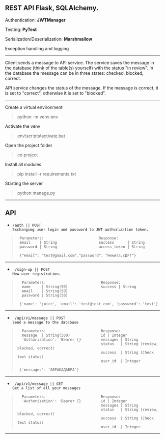 ## REST API Flask, SQLAlchemy.

Authentication: **JWTManager**

Testing: **PyTest**

Serialization/Deserialization: **Marshmallow**

Exception handling and logging
***
Client sends a message to API service.
The service saves the message in the database (think of the table(s) yourself) with the status "in review". In the database the message can be in three states: checked, blocked, correct.

API service changes the status of the message. If the message is correct, it is set to "correct", otherwise it is set to "blocked".
***
Create a virtual environment
>python -m venv env


Activate the venv
>env\scripts\activate.bat


Open the project folder
>cd project


Install all modules
>pip install -r requirements.txt


Starting the server
>python manage.py
***
## API
-     /auth || POST
      Exchanging user login and password to JWT authorization token.
>      
>      Parameters:                         Response:
>      email    | String                   success      | String      
>      password | String                   access_token | String
>      
>      {"email": "test@gmail.com","password": "Никита,сДР!"}
----

-      /sign-up || POST
      New user registration.
>      
>       Parameters:                         Response:
>       name     | String(50)               success | String    
>       email    | String(50)                   
>       password | String(50)      
>      
>      {'name': 'juice', 'email': 'test@test.com', 'password': 'test'}
----

-      /api/v1/message || POST
      Send a message to the database
>      
>       Parameters:                         Response:
>       message  | String(500)              id | Integer
>       'Authorization': 'Bearer {}         messages | String
>                                           status   | String (review, blocked, correct)
>                                           success  | String (Check text status)
>                                           user_id  | Integer                    
>      
>      {'messages': 'АБРАКАДАБРА'}
----

-      /api/v1/message || GET
      Get a list of all your messages
>      
>       Parameters:                         Response:
>       'Authorization': 'Bearer {}         id | Integer
>                                           messages | String
>                                           status   | String (review, blocked, correct)
>                                           success  | String (Check text status)
>                                           user_id  | Integer                    
>      
>        
***
   
